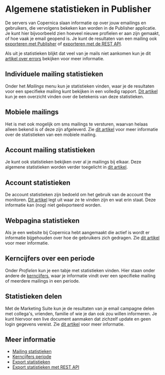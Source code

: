 # Algemene statistieken in Publisher

De servers van Copernica slaan informatie op over jouw emailings en 
gebruikers, die vervolgens bekeken kan worden in de Publisher applicatie. 
Je kunt hier bijvoorbeeld zien hoeveel nieuwe profielen er aan zijn gemaakt, 
of hoe vaak je email geopend is. Je kunt de resultaten van een mailing ook 
[exporteren met Publisher](./statistics-export) of [exporteren met de REST API](./rest-get-logfiles-names).

Als uit je statistieken blijkt dat veel van je mails niet aankomen kun je 
dit [artikel over errors](./soft-and-hard-bounces-error-types-and-delivery-codes) 
bekijken voor meer informatie.

## Individuele mailing statistieken

Onder het *Mailings* menu kun je statistieken vinden, waar je 
de resultaten voor een specifieke mailing kunt bekijken in een volledig 
rapport. [Dit artikel](./view-the-results-of-your-mailing) kun je een 
overzicht vinden over de betekenis van deze statistieken.

## Mobiele mailings

Het is met ook mogelijk om sms mailings te versturen, waarvan helaas alleen 
bekend is of deze zijn afgeleverd. Zie [dit artikel](view-the-results-of-a-mobile-mailing) 
voor meer informatie over de statistieken van een mobiele mailing.

## Account mailing statistieken

Je kunt ook statistieken bekijken over al je mailings bij elkaar. Deze 
algemene statistieken worden verder toegelicht in [dit artikel](./statistics-account-mailings).

## Account statistieken

De account statistieken zijn bedoeld om het gebruik van de account the monitoren.
[Dit artikel](./statistics-account) legt uit waar ze te vinden zijn en wat 
erin staat. Deze informatie kan (nog) niet geëxporteerd worden.

## Webpagina statistieken

Als je een website bij Copernica hebt aangemaakt die actief is wordt er 
informatie bijgehouden over hoe de gebruikers zich gedragen. Zie 
[dit artikel](./statistics-webpage) voor meer informatie.

## Kerncijfers over een periode

Onder *Profielen* kun je een tabje met statistieken vinden. Hier staan 
onder andere de [kerncijfers](./statistics-key-figures), waar je informatie 
vindt over een specifieke mailing of meerdere mailings in een periode.

## Statistieken delen

Met de Marketing Suite kun je de resultaten van je email campagne delen met 
collega's, vrienden, familie of wie je dan ook zou willen informeren. 
Je kunt hiervoor een live document aanmaken dat zichzelf update en geen 
login gegevens vereist. Zie [dit artikel](./statistics-share) voor  meer 
informatie.

## Meer informatie

* [Mailing statistieken](./view-the-results-of-your-mailing)
* [Kerncijfers periode](./statistics-key-figures)
* [Export statistieken](./statistics-export)
* [Export statistieken met REST API](./rest-get-logfiles-names)
